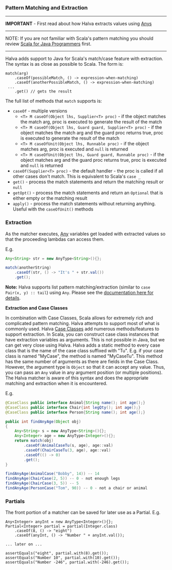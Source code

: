 ### Pattern Matching and Extraction

----

**IMPORTANT** - First read about how Halva extracts values using [Anys](../any/README.md)

----

NOTE: If you are not familiar with Scala's pattern matching you should review [Scala for Java Programmers](../../../../../../../../SCALA.md) first.

------------

Halva adds support to Java for Scala's match/case feature with extraction. The syntax is as close as possible to Scala. The form is:

```
match(arg)
    .caseOf(possibleMatch, () -> expression-when-matching)
    .caseOf(anotherPossibleMatch, () -> expression-when-matching)
 ...    
    .get() // gets the result
```

The full list of methods that `match` supports is:

* `caseOf` - multiple versions
    * `<T> M caseOf(Object lhs, Supplier<T> proc)` - if the object matches the match arg, proc is executed to generate the result of the match
    * `<T> M caseOf(Object lhs, Guard guard, Supplier<T> proc)` - if the object matches the match arg and the guard proc returns true, proc is executed to generate the result of the match
    * `<T> M caseOfUnit(Object lhs, Runnable proc)` - if the object matches arg, proc is executed and `null` is returned
    * `<T> M caseOfUnit(Object lhs, Guard guard, Runnable proc)` - if the object matches arg and the guard proc returns true, proc is executed and `null` is returned
* `caseOf(Supplier<T> proc)` - the default handler - the proc is called if all other cases don't match. This is equivalent to Scala's `case _`
* `get()` - process the match statements and return the matching result or `null`
* `getOpt()` - process the match statements and return an `Optional` that is either empty or the matching result
* `apply()` - process the match statements without returning anything. Useful with the `caseOfUnit()` methods

### Extraction

As the matcher executes, [Any](../any/README.md) variables get loaded with extracted values so that the proceeding lambdas can access them.
    
E.g.

```java
Any<String> str = new AnyType<String>(){};

match(anotherString)
    .caseOf(str, () -> "It's " + str.val())
    .get();
```

**Note:** Halva supports list pattern matching/extraction (similar to `case Pair(x, y) :: tail`) using `Any`. Please see the [documentation here for details](../any/README.md#function-list-matching).

**Extraction and Case Classes**

In combination with Case Classes, Scala allows for extremely rich and complicated pattern matching. Halva attempts to support most of what is commonly used. Halva [Case Classes](../caseclass/README.md) add numerous methods/features to support extraction. In Scala, you can construct case class instances that have extraction variables as arguments. This is not possible in Java, but we can get very close using Halva. Halva adds a static method to every case class that is the name of the case class suffixed with "Tu". E.g. if your case class is named "MyCase", the method is named "MyCaseTu". This method has the same number of arguments as there are fields in the Case Class. However, the argument type is `Object` so that it can accept any value. Thus, you can pass an 
`Any` value in any argument position (or multiple positions). The Halva matcher is aware of this syntax and does the appropriate matching and extraction when it is encountered.

E.g.

```java
@CaseClass public interface Animal{String name(); int age();}
@CaseClass public interface Chair{int legQty(); int age();}
@CaseClass public interface Person{String name(); int age();}

public int findAnyAge(Object obj)
{
    Any<String> s = new AnyType<String>(){};
    Any<Integer> age = new AnyType<Integer>(){};
    return match(obj)
        .caseOf(AnimalCaseTu(s, age), age::val)
        .caseOf(ChairCaseTu(3, age), age::val)
        .caseOf(() -> 0)
        .get();
}

findAnyAge(AnimalCase("Bobby", 14)) -- 14
findAnyAge(ChairCase(2, 5)) -- 0 - not enough legs
findAnyAge(ChairCase(3, 5)) -- 5
findAnyAge(PersonCase("Tom", 90)) -- 0 - not a chair or animal
```

### Partials

The front portion of a matcher can be saved for later use as a Partial. E.g.

```
Any<Integer> anyInt = new AnyType<Integer>(){};
Partial<Integer> partial = partial(Integer.class)
    .caseOf(8, () -> "eight")
    .caseOf(anyInt, () -> "Number " + anyInt.val());
    
... later on ...

assertEquals("eight", partial.with(8).get());
assertEquals("Number 10", partial.with(10).get());
assertEquals("Number -246", partial.with(-246).get());
```
